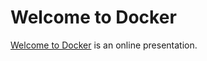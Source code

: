 Welcome to Docker
=================

[Welcome to Docker](https://robrich.org/slides/welcome-to-docker/#/) is an online presentation.

